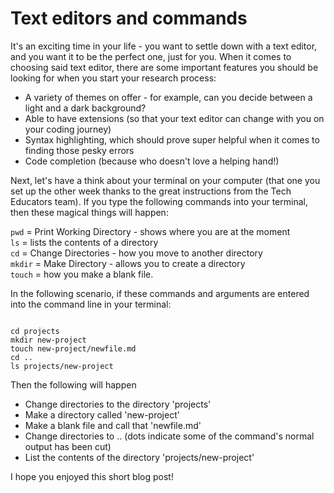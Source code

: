 # Text editors and commands

It's an exciting time in your life - you want to settle down with a text editor, and you want it to be the perfect one, just for you. When it comes to choosing said text editor, there are some important features you should be looking for when you start your research process:

- A variety of themes on offer - for example, can you decide between a light and a dark background?
- Able to have extensions (so that your text editor can change with you on your coding journey)
- Syntax highlighting, which should prove super helpful when it comes to finding those pesky errors
- Code completion (because who doesn't love a helping hand!)

Next, let's have a think about your terminal on your computer (that one you set up the other week thanks to the great instructions from the Tech Educators team). If you type the following commands into your terminal, then these magical things will happen:

`pwd` = Print Working Directory - shows where you are at the moment  
`ls` = lists the contents of a directory  
`cd` = Change Directories - how you move to another directory  
`mkdir` = Make Directory - allows you to create a directory  
`touch` = how you make a blank file.  

In the following scenario, if these commands and arguments are entered into the command line in your terminal:

```

cd projects  
mkdir new-project  
touch new-project/newfile.md  
cd ..  
ls projects/new-project

``` 

Then the following will happen

- Change directories to the directory 'projects'  
- Make a directory called 'new-project'  
- Make a blank file and call that 'newfile.md'  
- Change directories to .. (dots indicate some of the command's normal output has been cut)  
- List the contents of the directory 'projects/new-project'  

I hope you enjoyed this short blog post!
